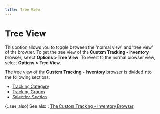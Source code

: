 ```yaml
---
title: Tree View
---
```


# Tree View


This option allows you to toggle between the 'normal view' and 'tree view' of the browser. To get the tree view of the **Custom Tracking - Inventory** browser, select **Options &gt; Tree View**. To revert to the normal browser view, select **Options &gt; Tree View**.


The tree view of the **Custom Tracking - Inventory** browser is divided into the following sections:

- [Tracking Category]({{site.ct_baseurl}}/misc/the_tracking_category_section_cust_trk_item_kit_browser.html)
- [Tracking Groups]({{site.ct_baseurl}}/misc/the_tracking_groups_section_cust_trkg_item_kit_browser.html)
- [Selection Section]({{site.ct_baseurl}}/misc/the_selection_grid_cust_tracking_item_kit_browser.html)



{:.see_also}
See also
: [The Custom Tracking - Inventory Browser]({{site.ct_baseurl}}/item-tracking/the_custom_tracking_item_kit_browser.html)
